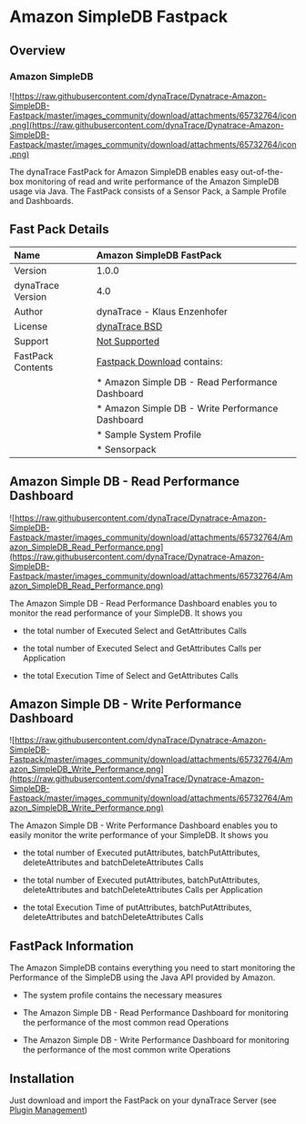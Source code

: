 # Amazon SimpleDB Fastpack

## Overview

### Amazon SimpleDB

![https://raw.githubusercontent.com/dynaTrace/Dynatrace-Amazon-SimpleDB-Fastpack/master/images_community/download/attachments/65732764/icon.png](https://raw.githubusercontent.com/dynaTrace/Dynatrace-Amazon-SimpleDB-Fastpack/master/images_community/download/attachments/65732764/icon.png)

The dynaTrace FastPack for Amazon SimpleDB enables easy out-of-the-box monitoring of read and write performance of the Amazon SimpleDB usage via Java. The FastPack consists of a Sensor Pack, a Sample
Profile and Dashboards.

## Fast Pack Details

| Name | Amazon SimpleDB FastPack
| :--- | :---
| Version | 1.0.0
| dynaTrace Version | 4.0
| Author | dynaTrace - Klaus Enzenhofer
| License | [dynaTrace BSD](https://raw.githubusercontent.com/dynaTrace/Dynatrace-Amazon-SimpleDB-Fastpack/master/dynaTraceBSD.txt)
| Support | [Not Supported ](https://community.compuwareapm.com/community/display/DL/Support+Levels#SupportLevels-Community)
| FastPack Contents | [Fastpack Download](https://raw.githubusercontent.com/dynaTrace/Dynatrace-Amazon-SimpleDB-Fastpack/master/dynaTrace_AmazonSimpleDB_FastPack.dtp) contains:  
| | * Amazon Simple DB - Read Performance Dashboard  
| | * Amazon Simple DB - Write Performance Dashboard 
| | * Sample System Profile 
| | * Sensorpack 

## Amazon Simple DB - Read Performance Dashboard

![https://raw.githubusercontent.com/dynaTrace/Dynatrace-Amazon-SimpleDB-Fastpack/master/images_community/download/attachments/65732764/Amazon_SimpleDB_Read_Performance.png](https://raw.githubusercontent.com/dynaTrace/Dynatrace-Amazon-SimpleDB-Fastpack/master/images_community/download/attachments/65732764/Amazon_SimpleDB_Read_Performance.png)

The Amazon Simple DB - Read Performance Dashboard enables you to monitor the read performance of your SimpleDB. It shows you

  * the total number of Executed Select and GetAttributes Calls 

  * the total number of Executed Select and GetAttributes Calls per Application 

  * the total Execution Time of Select and GetAttributes Calls 

## Amazon Simple DB - Write Performance Dashboard

![https://raw.githubusercontent.com/dynaTrace/Dynatrace-Amazon-SimpleDB-Fastpack/master/images_community/download/attachments/65732764/Amazon_SimpleDB_Write_Performance.png](https://raw.githubusercontent.com/dynaTrace/Dynatrace-Amazon-SimpleDB-Fastpack/master/images_community/download/attachments/65732764/Amazon_SimpleDB_Write_Performance.png)

The Amazon Simple DB - Write Performance Dashboard enables you to easily monitor the write performance of your SimpleDB. It shows you

  * the total number of Executed putAttributes, batchPutAttributes, deleteAttributes and batchDeleteAttributes Calls 

  * the total number of Executed putAttributes, batchPutAttributes, deleteAttributes and batchDeleteAttributes Calls per Application 

  * the total Execution Time of putAttributes, batchPutAttributes, deleteAttributes and batchDeleteAttributes Calls 

## FastPack Information

The Amazon SimpleDB contains everything you need to start monitoring the Performance of the SimpleDB using the Java API provided by Amazon.

  * The system profile contains the necessary measures 

  * The Amazon Simple DB - Read Performance Dashboard for monitoring the performance of the most common read Operations 

  * The Amazon Simple DB - Write Performance Dashboard for monitoring the performance of the most common write Operations 

## Installation

Just download and import the FastPack on your dynaTrace Server (see [Plugin Management](https://community.compuwareapm.com/community/display/DOCDT99/Plugins))

